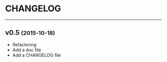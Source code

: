 CHANGELOG
=========

------------------------------

v0.5 <small>(2015-10-18)</small>
------------------------------

* Refactoring
* Add a doc file
* Add a CHANGELOG file

